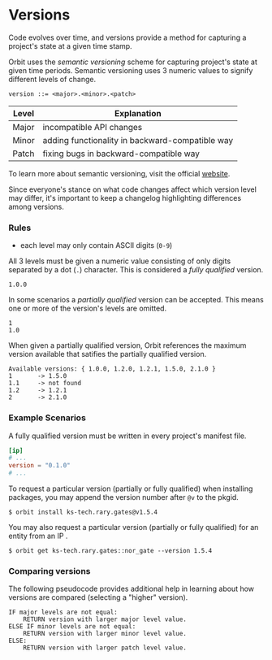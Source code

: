 # Versions

Code evolves over time, and versions provide a method for capturing a project's state at a given time stamp.

Orbit uses the _semantic versioning_ scheme for capturing project's state at given time periods. Semantic versioning uses 3 numeric values to signify different levels of change.

```
version ::= <major>.<minor>.<patch>
```

| Level    | Explanation
| -        | -           
| Major    | incompatible API changes        
| Minor    | adding functionality in backward-compatible way
| Patch    | fixing bugs in backward-compatible way          

To learn more about semantic versioning, visit the official [website](https://semver.org). 

Since everyone's stance on what code changes affect which version level may differ, it's important to keep a changelog highlighting differences among versions.

### Rules

- each level may only contain ASCII digits (`0-9`)

All 3 levels must be given a numeric value consisting of only digits separated by a dot (`.`) character. This is considered a _fully qualified_ version.
```
1.0.0
```

In some scenarios a _partially qualified_ version can be accepted. This means one or more of the version's levels are omitted. 
```
1
1.0
```

When given a partially qualified version, Orbit references the maximum version available that satifies the partially qualified version.
```
Available versions: { 1.0.0, 1.2.0, 1.2.1, 1.5.0, 2.1.0 }
1       -> 1.5.0
1.1     -> not found
1.2     -> 1.2.1
2       -> 2.1.0
```
### Example Scenarios

A fully qualified version must be written in every project's manifest file.
``` toml
[ip]
# ...
version = "0.1.0"
# ...
```

To request a particular version (partially or fully qualified) when installing packages, you may append the version number after `@v` to the pkgid.

```
$ orbit install ks-tech.rary.gates@v1.5.4
```

You may also request a particular version (partially or fully qualified) for an entity from an IP .
```
$ orbit get ks-tech.rary.gates::nor_gate --version 1.5.4
```

### Comparing versions

The following pseudocode provides additional help in learning about how versions are compared (selecting a "higher" version).

```
IF major levels are not equal:
    RETURN version with larger major level value.
ELSE IF minor levels are not equal:
    RETURN version with larger minor level value.
ELSE:
    RETURN version with larger patch level value. 
```